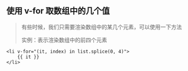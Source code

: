 ## 使用 v-for 取数组中的几个值

> 有些时候，我们只需要渲染数组中的某几个元素，可以使用一下方法
>
> 实例：表示渲染数组中的前四个元素

```vue
<li v-for="(it, index) in list.splice(0, 4)">
	{{ it }}
</li>
```

